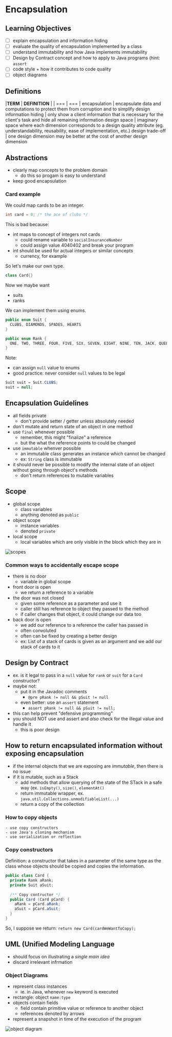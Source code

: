 # Encapsulation

## Learning Objectives
- [ ] explain encapsulation and information hiding
- [ ] evaluate the quality of encapsulation implemented by a class
- [ ] understand immutability and how Java implements immutability
- [ ] Design by Contract concept and how to apply to Java programs (hint: `assert`
- [ ] code style + how it contributes to code quality
- [ ] object diagrams

## Definitions
|**TERM** | **DEFINITION** |
| === | === |
encapsulation | encapsulate data and computations to protect them from corruption and to simplify design
information hiding | only show a client information that is necessary for the client's task and hide all remaining information
design space | imaginary space where each dimension corresponds to a design quality attribute (eg. understandability, reusability, ease of implementation, etc.)
design trade-off | one design dimension may be better at the cost of another design dimension

## Abstractions
  - clearly map concepts to the problem domain
    - do this so progam is easy to understand
  - keep good encapsulation

### Card example
We could map cards to be an integer.

```Java
int card = 0; /* the ace of clubs */
```

This is bad because:
  - int maps to concept of integers not cards
    - could rename variable to `socialInsuranceNumber` 
    - could assign value 4040402 and break your program
  - int should be used for actual integers or similar concepts
    - currency, for example

So let's make our own type.

```java
class Card{}
```

Now we maybe want
  - suits
  - ranks
 
We can implement them using enums.

```java
public enum Suit {
  CLUBS, DIAMONDS, SPADES, HEARTS
}

public enum Rank {
  ONE, TWO, THREE, FOUR, FIVE, SIX, SEVEN, EIGHT, NINE, TEN, JACK, QUEEN, KING, ACE
}
```

Note:
  - can assign `null` value to enums
  - good practice: never consider `null` values to be legal

```java
Suit suit = Suit.CLUBS;
suit = null;
```

## Encapsulation Guidelines
  - all fields private
    - don't provide setter / getter unless absolutely needed
  - don't mutate and return state of an object in one method
  - use `final` whenever possible
    - remember, this might "finalize" a reference
    - but the what the reference points to could be changed
  - use `immutable` whenver possible
    - an immutable class generates an instance which cannot be changed
    - ex: `String` class is immutable
  - it should never be possible to modify the internal state of an object without going through object's methods
    - don't return references to mutable variables

## Scope
  - global scope
    - class variables
    - anything denoted as `public`
  - object scope
    - instance variables
    - denoted `private`
  - local scope
    - local variables which are only visible in the block which they are in

![scopes](images/m01-scopes.png)

### Common ways to accidentally escape scope
  - there is no door
    - variable in global scope
  - front door is open
    - we return a reference to a variable
  - the door was not closed
    - given some reference as a parameter and use it
    - caller still has reference to object they passed to the method
    - if caller changes that object, it could change our data too
  - back door is open
    - we add our reference to a reference the caller has passed in
    - often convoluted
    - often can be fixed by creating a better design
    - ex: List of a stack of cards is given as an argument and we add our stack of cards to it

## Design by Contract
- ex. is it legal to pass in a `null` value for `rank` or `suit` for a `Card` constructor?
- maybe not:
  - put it in the Javadoc comments
    - `@pre pRank != null && pSuit != null`
  - even better: use an `assert` statement
    - `assert pRank != null && pSuit != null;`
- this can help prevent "defensive programming"
- you should NOT use and assert and _also_ check for the illegal value and handle it
    - this is poor design

## How to return encapsulated information without exposing encapsulation

  - if the internal objects that we are exposing are _immutable_, then there is no issue
  - if it is mutable, such as a Stack
    - add methods that allow querying of the state of the STack in a safe way (ex. `isEmpty()`, `size()`, `elementAt()`
    - return immutable wrapper, ex. `java.util.Collections.unmodifiableList(...)`
    - return a copy of the collection

### How to copy objects
    - use copy constructors
    - use Java's cloning mechanism
    - use serialization or reflection


### Copy constructors
Definition: a constructor that takes in a parameter of the same type as the class whose objects should be copied and copies the information.

```java
public class Card {
  private Rank aRank;
  private Suit aSuit;
  
  /** Copy contructor */
  public Card (Card pCard) {
    aRank = pCard.aRank;
    aSuit = pCard.aSuit;
  }
}
```

So, I suppose we return: `return new Card(cardWeWantToCopy);`

## UML (Unified Modeling Language
- should focus on illustrating a _single main idea_
- discard irrelevant infrmation

### Object Diagrams
- represent class instances
  - ie. in Java, whenever `new` keyword is executed
- rectangle: object `name:type`
- objects contain fields
  - field contain primitive value or reference to another object
  - references denoted by arrows
- represent a snapshot in time of the execution of the program

![object diagram](images/m01-objectDiagram.png)


